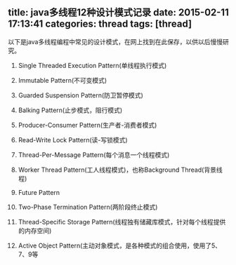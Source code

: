 title: java多线程12种设计模式记录
date: 2015-02-11 17:13:41
categories: thread
tags: [thread]
---

以下是java多线程编程中常见的设计模式，在网上找到在此保存，以供以后慢慢研究。

1. Single Threaded Execution Pattern(单线程执行模式)

2. Immutable Pattern(不可变模式)

3. Guarded Suspension Pattern(防卫暂停模式)

4. Balking Pattern(止步模式，阻行模式)<!--more-->

5. Producer-Consumer Pattern(生产者-消费者模式)

6. Read-Write Lock Pattern(读-写锁模式)

7. Thread-Per-Message Pattern(每个消息一个线程模式)

8. Worker Thread Pattern(工人线程模式)，也称Background Thread(背景线程)

9. Future Pattern

10. Two-Phase Termination Pattern(两阶段终止模式)

11. Thread-Specific Storage Pattern(线程独有储藏库模式，针对每个线程提供的内存空间)

12. Active Object Pattern(主动对象模式，是各种模式的组合使用，使用了5、7、9等

